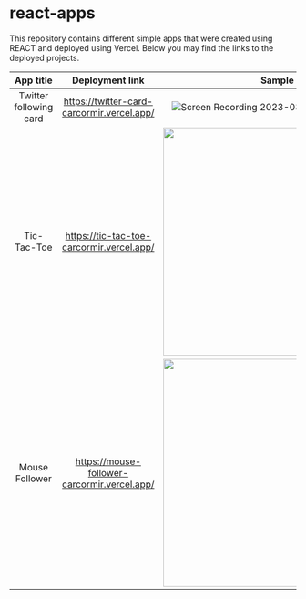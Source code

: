 # react-apps

This repository contains different simple apps that were created using REACT and deployed using Vercel.
Below you may find the links to the deployed projects.


| App title  | Deployment link  | Sample |
| :-------------:  | :-------------: | :-------------: |
| Twitter following card  | https://twitter-card-carcormir.vercel.app/  | ![Screen Recording 2023-03-13 at 2 50 01 PM](https://user-images.githubusercontent.com/28289997/224721906-b081d06e-2fff-42ec-a6af-bbb297bacfbb.gif) |
| Tic-Tac-Toe | https://tic-tac-toe-carcormir.vercel.app/ | <img src="https://user-images.githubusercontent.com/28289997/225328063-28b9e1bb-a29f-41b8-ab95-718472b30138.gif" width="400" /> |
| Mouse Follower | https://mouse-follower-carcormir.vercel.app/ | <img src="https://user-images.githubusercontent.com/28289997/226182221-5108887e-4534-4034-bc7f-f497e9e4b849.gif" width="400" /> |

